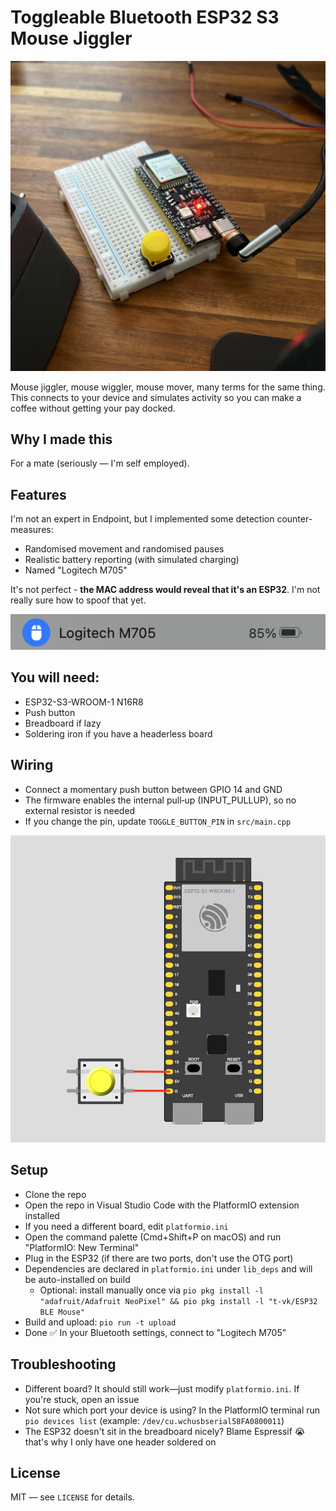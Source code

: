 # Toggleable Bluetooth ESP32 S3 Mouse Jiggler

![Jiggler](images/jiggler.png)

Mouse jiggler, mouse wiggler, mouse mover, many terms for the same thing. 
This connects to your device and simulates activity so you can make a coffee without getting your pay docked. 

## Why I made this

For a mate (seriously — I'm self employed).

## Features

I'm not an expert in Endpoint, but I implemented some detection counter-measures:

- Randomised movement and randomised pauses
- Realistic battery reporting (with simulated charging)
- Named "Logitech M705"

It's not perfect - **the MAC address would reveal that it's an ESP32**. I'm not really sure how to spoof that yet.

![Name and battery](images/name-and-battery.png)

## You will need:

- ESP32-S3-WROOM-1 N16R8
- Push button
- Breadboard if lazy
- Soldering iron if you have a headerless board

## Wiring

- Connect a momentary push button between GPIO 14 and GND
- The firmware enables the internal pull‑up (INPUT_PULLUP), so no external resistor is needed
- If you change the pin, update `TOGGLE_BUTTON_PIN` in `src/main.cpp`

![Wiring diagram](images/wiring.png)

## Setup

- Clone the repo
- Open the repo in Visual Studio Code with the PlatformIO extension installed
- If you need a different board, edit `platformio.ini`
- Open the command palette (Cmd+Shift+P on macOS) and run "PlatformIO: New Terminal"
- Plug in the ESP32 (if there are two ports, don't use the OTG port)
- Dependencies are declared in `platformio.ini` under `lib_deps` and will be auto-installed on build
  - Optional: install manually once via `pio pkg install -l "adafruit/Adafruit NeoPixel" && pio pkg install -l "t-vk/ESP32 BLE Mouse"`
- Build and upload: `pio run -t upload`
- Done ✅ In your Bluetooth settings, connect to "Logitech M705"

## Troubleshooting

- Different board? It should still work—just modify `platformio.ini`. If you're stuck, open an issue
- Not sure which port your device is using? In the PlatformIO terminal run `pio devices list` (example: `/dev/cu.wchusbserial58FA0800011`)
- The ESP32 doesn't sit in the breadboard nicely? Blame Espressif 😭 that's why I only have one header soldered on

## License

MIT — see `LICENSE` for details.
